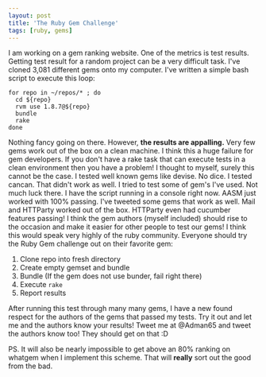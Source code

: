 ```yaml
---
layout: post
title: 'The Ruby Gem Challenge'
tags: [ruby, gems]
---
```


I am working on a gem ranking website. One of the metrics is test
results. Getting test result for a random project can be a very
difficult task. I've cloned 3,081 different gems onto my computer. I've
written a simple bash script to execute this loop:

    for repo in ~/repos/* ; do
      cd ${repo}
      rvm use 1.8.7@${repo}
      bundle
      rake
    done

Nothing fancy going on there. However, **the results are appalling.**
Very few gems work out of the box on a clean machine. I think this a
huge failure for gem developers. If you don't have a rake task that can
execute tests in a clean environment then you have a problem! I thought
to myself, surely this cannot be the case. I tested well known gems like
devise. No dice. I tested cancan. That didn't work as well. I tried to
test some of gem's I've used. Not much luck there. I have the script
running in a console right now. AASM just worked with 100% passing.
I've tweeted some gems that work as well. Mail and HTTParty worked out
of the box. HTTParty even had cucumber features passing! I think the gem
authors (myself included) should rise to the occasion and make it easier
for other people to test our gems! I think this would speak very highly
of the ruby community. Everyone should try the Ruby Gem challenge out on
their favorite gem:

1. Clone repo into fresh directory
2. Create empty gemset and bundle 
3. Bundle (If the gem does not use bunder, fail right there)
4. Execute `rake`
5. Report results

After running this test through many many gems, I have a new found
respect for the authors of the gems that passed my tests. Try it out and
let me and the authors know your results! Tweet me at @Adman65 and tweet
the authors know too! They should get on that :D

PS. It will also be nearly impossible to get above an 80% ranking on
whatgem when I implement this scheme. That will **really** sort out the
good from the bad.
